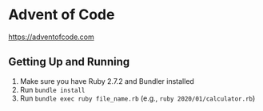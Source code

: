 # Advent of Code

https://adventofcode.com

## Getting Up and Running

1. Make sure you have Ruby 2.7.2 and Bundler installed
1. Run `bundle install`
1. Run `bundle exec ruby file_name.rb` (e.g., `ruby 2020/01/calculator.rb`)
